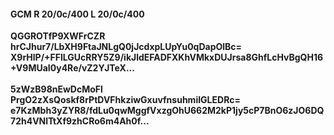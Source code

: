 #### GCM R 20/0c/400 L 20/0c/400
**QGGROTfP9XWFrCZR**<br/>**hrCJhur7/LbXH9FtaJNLgQ0jJcdxpLUpYu0qDapOlBc=**<br/>**X9rHlP/+FFlLGUcRRY5Z9/ikJldEFADFXKhVMkxDUJrsa8GhfLcHvBgQH16+V9MUaI0y4Re/vZ2YJTeX...**<br/><br/>
**5zWzB98nEwDcMoFl**<br/>**PrgO2zXsQoskf8rPtDVFhkziwGxuvfnsuhmiIGLEDRc=**<br/>**e7KzMbh3yZYR8/fdLu0qwMggfVxzgOhU662M2kP1jy5cP7BnO6zJO6DQ72h4VNlTtXf9zhCRo6m4Ah0f...**
